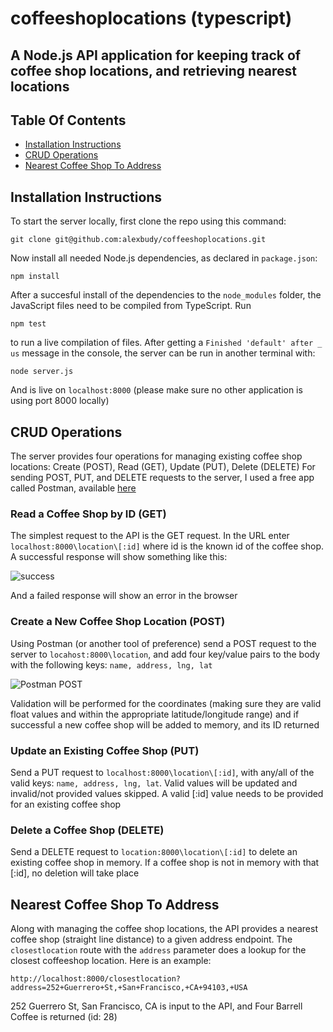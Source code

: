 # coffeeshoplocations (typescript)
## A Node.js API application for keeping track of coffee shop locations, and retrieving nearest locations

## Table Of Contents
  * [Installation Instructions](#installation-Instructions)
  * [CRUD Operations](#crud-operations)
  * [Nearest Coffee Shop To Address](#nearest-coffee-shop-to-address)

## Installation Instructions
To start the server locally, first clone the repo using this command:

`git clone git@github.com:alexbudy/coffeeshoplocations.git`

Now install all needed Node.js dependencies, as declared in `package.json`:

`npm install`

After a succesful install of the dependencies to the `node_modules` folder, the JavaScript files need to be compiled from TypeScript. Run 

`npm test` 

to run a live compilation of files.  After getting a `Finished 'default' after _ us` message in the console, the server can be run in another terminal with:

`node server.js`

And is live on `localhost:8000` (please make sure no other application is using port 8000 locally)

## CRUD Operations
The server provides four operations for managing existing coffee shop locations: Create (POST), Read (GET), Update (PUT), Delete (DELETE)
For sending POST, PUT, and DELETE requests to the server, I used a free app called Postman, available [here](https://www.getpostman.com/)

### Read a Coffee Shop by ID (GET)
The simplest request to the API is the GET request. In the URL enter `localhost:8000\location\[:id]` where id is the known id of the coffee shop. A successful response will show something like this:

![success](https://i.imgur.com/XfJJfmp.png?1)

And a failed response will show an error in the browser

### Create a New Coffee Shop Location (POST)
Using Postman (or another tool of preference) send a POST request to the server to `locahost:8000\location`, and add four key/value pairs to the body with the following keys:
`name, address, lng, lat`

![Postman POST](https://i.imgur.com/CJPWcV6.png)

Validation will be performed for the coordinates (making sure they are valid float values and within the appropriate latitude/longitude range) and if successful a new coffee shop will be added to memory, and its ID returned

### Update an Existing Coffee Shop (PUT)
Send a PUT request to `localhost:8000\location\[:id]`, with any/all of the valid keys: `name, address, lng, lat`. Valid values will be updated and invalid/not provided values skipped. A valid [:id] value needs to be provided for an existing coffee shop

### Delete a Coffee Shop (DELETE)
Send a DELETE request to `location:8000\location\[:id]` to delete an existing coffee shop in memory.  If a coffee shop is not in memory with that [:id], no deletion will take place

## Nearest Coffee Shop To Address
Along with managing the coffee shop locations, the API provides a nearest coffee shop (straight line distance) to a given address endpoint.
The `closestlocation` route with the `address` parameter does a lookup for the closest coffeeshop location. Here is an example:

`http://localhost:8000/closestlocation?address=252+Guerrero+St,+San+Francisco,+CA+94103,+USA`

252 Guerrero St, San Francisco, CA is input to the API, and Four Barrell Coffee is returned (id: 28) 

